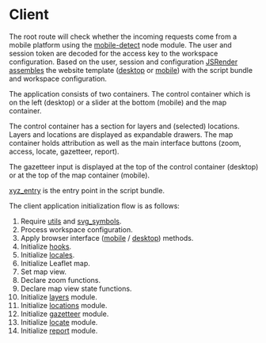 # Client

The root route will check whether the incoming requests come from a mobile platform using the [mobile-detect](https://github.com/hgoebl/mobile-detect.js) node module. The user and session token are decoded for the access key to the workspace configuration. Based on the user, session and configuration [JSRender assembles](http://www.jsviews.com/#jsr-node-quickstart) the website template \([desktop](https://github.com/GEOLYTIX/xyz/blob/master/views/desktop.html) or [mobile](https://github.com/GEOLYTIX/xyz/blob/master/views/mobile.html)\) with the script bundle and workspace configuration.

The application consists of two containers. The control container which is on the left \(desktop\) or a slider at the bottom \(mobile\) and the map container.

The control container has a section for layers and \(selected\) locations. Layers and locations are displayed as expandable drawers. The map container holds attribution as well as the main interface buttons \(zoom, access, locate, gazetteer, report\).

The gazetteer input is displayed at the top of the control container \(desktop\) or at the top of the map container \(mobile\).

[xyz\_entry](https://github.com/GEOLYTIX/xyz/blob/master/public/js/xyz_entry.js) is the entry point in the script bundle.

The client application initialization flow is as follows:

1. Require [utils](https://github.com/GEOLYTIX/xyz/blob/master/public/js/utils.js) and [svg\_symbols](https://github.com/GEOLYTIX/xyz/blob/master/public/js/svg_symbols.js).
2. Process workspace configuration.
3. Apply browser interface \([mobile](https://github.com/GEOLYTIX/xyz/blob/master/public/js/mobile_interface.js) / [desktop](https://github.com/GEOLYTIX/xyz/blob/master/public/js/desktop_interface.js)\) methods.
4. Initialize [hooks](https://github.com/GEOLYTIX/xyz/blob/master/public/js/hooks.js).
5. Initialize [locales](https://github.com/GEOLYTIX/xyz/blob/master/public/js/locales.js).
6. Initialize Leaflet map.
7. Set map view.
8. Declare zoom functions.
9. Declare map view state functions.
10. Initialize [layers](https://github.com/GEOLYTIX/xyz/blob/master/public/js/layers.js) module.
11. Initialize [locations](https://github.com/GEOLYTIX/xyz/blob/master/public/js/locations.js) module.
12. Initialize [gazetteer](https://github.com/GEOLYTIX/xyz/blob/master/public/js/gazetteer.js) module.
13. Initialize [locate](https://github.com/GEOLYTIX/xyz/blob/master/public/js/locate.js) module.
14. Initialize [report](https://github.com/GEOLYTIX/xyz/blob/master/public/js/report.js) module.

